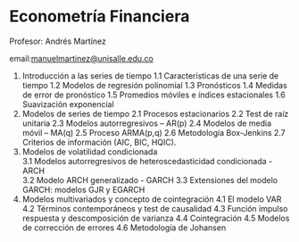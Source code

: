 # Econometría Financiera

Profesor: Andrés Martínez

email:manuelmartinez@unisalle.edu.co





1. Introducción a las series de tiempo
   1.1	Características de una serie de tiempo
   1.2	Modelos de regresión polinomial
   1.3	Pronósticos
   1.4	Medidas de error de pronóstico
   1.5	Promedios móviles e índices estacionales
   1.6	Suavización exponencial
2.	Modelos de series de tiempo 
   2.1	Procesos estacionarios
   2.2	Test de raíz unitaria
   2.3	Modelos autorregresivos – AR(p)
   2.4	Modelos de media móvil – MA(q)
   2.5	Proceso ARMA(p,q)
   2.6	Metodología Box-Jenkins
   2.7	Criterios de información (AIC, BIC, HQIC).
3.	Modelos de volatilidad condicionada  
   3.1	Modelos autorregresivos de heteroscedasticidad condicionada - ARCH  
   3.2	Modelo ARCH generalizado - GARCH
   3.3	Extensiones del modelo GARCH: modelos GJR y EGARCH 
4.	Modelos multivariados y concepto de cointegración
   4.1	El modelo VAR
   4.2	Términos contemporáneos y test de causalidad
   4.3	Función impulso respuesta y descomposición de varianza
   4.4	Cointegración 
   4.5	Modelos de corrección de errores
   4.6	Metodología de Johansen
